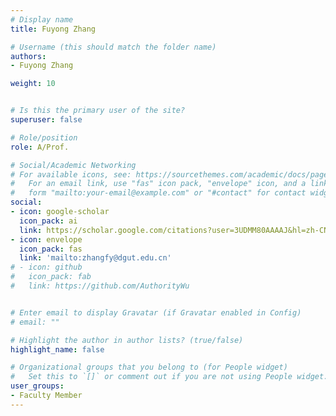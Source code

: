 ```yaml
---
# Display name
title: Fuyong Zhang

# Username (this should match the folder name)
authors:
- Fuyong Zhang

weight: 10


# Is this the primary user of the site?
superuser: false

# Role/position
role: A/Prof.

# Social/Academic Networking
# For available icons, see: https://sourcethemes.com/academic/docs/page-builder/#icons
#   For an email link, use "fas" icon pack, "envelope" icon, and a link in the
#   form "mailto:your-email@example.com" or "#contact" for contact widget.
social:
- icon: google-scholar
  icon_pack: ai
  link: https://scholar.google.com/citations?user=3UDMM80AAAAJ&hl=zh-CN&oi=ao
- icon: envelope
  icon_pack: fas
  link: 'mailto:zhangfy@dgut.edu.cn'
# - icon: github
#   icon_pack: fab
#   link: https://github.com/AuthorityWu


# Enter email to display Gravatar (if Gravatar enabled in Config)
# email: ""

# Highlight the author in author lists? (true/false)
highlight_name: false

# Organizational groups that you belong to (for People widget)
#   Set this to `[]` or comment out if you are not using People widget.
user_groups:
- Faculty Member
---
```

